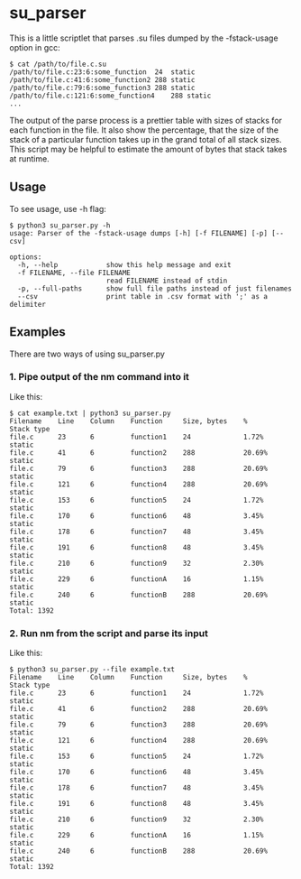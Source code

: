 # su_parser

This is a little scriptlet that parses .su files dumped by the -fstack-usage option in gcc:

```console
$ cat /path/to/file.c.su
/path/to/file.c:23:6:some_function	24	static
/path/to/file.c:41:6:some_function2	288	static
/path/to/file.c:79:6:some_function3	288	static
/path/to/file.c:121:6:some_function4	288	static
...
```

The output of the parse process is a prettier table with sizes of stacks for each function in the file. It also show the percentage, that the size of the stack of a particular function takes up in the grand total of all stack sizes. This script may be helpful to estimate the amount of bytes that stack takes at runtime.

## Usage

To see usage, use -h flag:

```console
$ python3 su_parser.py -h
usage: Parser of the -fstack-usage dumps [-h] [-f FILENAME] [-p] [--csv]

options:
  -h, --help            show this help message and exit
  -f FILENAME, --file FILENAME
                        read FILENAME instead of stdin
  -p, --full-paths      show full file paths instead of just filenames
  --csv                 print table in .csv format with ';' as a delimiter

```

## Examples

There are two ways of using su_parser.py

### 1. Pipe output of the nm command into it

Like this:

```console
$ cat example.txt | python3 su_parser.py
Filename    Line    Column    Function     Size, bytes    %         Stack type
file.c      23      6         function1    24             1.72%     static
file.c      41      6         function2    288            20.69%    static
file.c      79      6         function3    288            20.69%    static
file.c      121     6         function4    288            20.69%    static
file.c      153     6         function5    24             1.72%     static
file.c      170     6         function6    48             3.45%     static
file.c      178     6         function7    48             3.45%     static
file.c      191     6         function8    48             3.45%     static
file.c      210     6         function9    32             2.30%     static
file.c      229     6         functionA    16             1.15%     static
file.c      240     6         functionB    288            20.69%    static
Total: 1392

```

### 2. Run nm from the script and parse its input

Like this:

```console
$ python3 su_parser.py --file example.txt
Filename    Line    Column    Function     Size, bytes    %         Stack type
file.c      23      6         function1    24             1.72%     static
file.c      41      6         function2    288            20.69%    static
file.c      79      6         function3    288            20.69%    static
file.c      121     6         function4    288            20.69%    static
file.c      153     6         function5    24             1.72%     static
file.c      170     6         function6    48             3.45%     static
file.c      178     6         function7    48             3.45%     static
file.c      191     6         function8    48             3.45%     static
file.c      210     6         function9    32             2.30%     static
file.c      229     6         functionA    16             1.15%     static
file.c      240     6         functionB    288            20.69%    static
Total: 1392
```